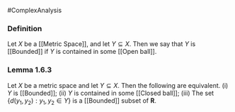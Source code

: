 #ComplexAnalysis 

### Definition
Let $X$ be a [[Metric Space]], and let $Y \subseteq X .$ Then we say that $Y$ is [[Bounded]] if $Y$ is contained in some [[Open ball]].

### Lemma 1.6.3
Let $X$ be a metric space and let $Y \subseteq X$. Then the following are equivalent.
(i) $Y$ is [[Bounded]];
(ii) $Y$ is contained in some [[Closed ball]];
(iii) The set $\left\{d\left(y_{1}, y_{2}\right): y_{1}, y_{2} \in Y\right\}$ is a [[Bounded]] subset of $\mathbf{R}$.